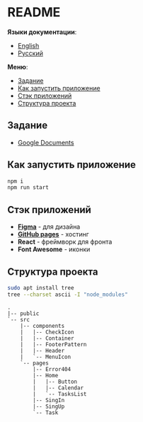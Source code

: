 # README

**Языки документации**:

- [English](README.md)
- [Русский](README-ru.md)

**Меню**:

- [Задание](#задание)
- [Как запустить приложение](#как-запустить-приложение)
- [Стэк приложений](#стэк-приложений)
- [Структура проекта](#структура-проекта)

## Задание

- [Google Documents](https://docs.google.com/document/d/1UQgKfPkB8C36dyDDmPU40rjSw3_fXEH8/edit)

## Как запустить приложение

```bash
npm i
npm run start
```

## Стэк приложений

- **[Figma](https://www.figma.com/file/anNALPsTGG4iZa6IHQVJc7/Untitled?node-id=0%3A1)** -
  для дизайна
- **[GitHub pages](https://todocalendar.github.io/ToDoCalendar_frontend/#/general-frame)** -
  хостинг
- **React** - фреймворк для фронта
- **Font Awesome** - иконки

## Структура проекта

```bash
sudo apt install tree
tree --charset ascii -I "node_modules"
```

```
.
|-- public
`-- src
    |-- components
    |   |-- CheckIcon
    |   |-- Container
    |   |-- FooterPattern
    |   |-- Header
    |   `-- MenuIcon
    `-- pages
        |-- Error404
        |-- Home
        |   |-- Button
        |   |-- Calendar
        |   `-- TasksList
        |-- SingIn
        |-- SingUp
        `-- Task
```
